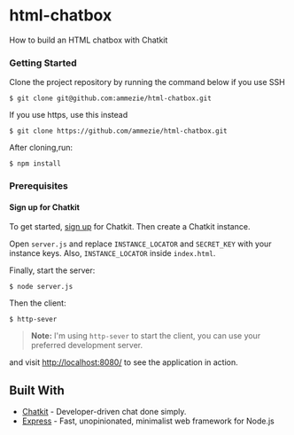 # html-chatbox

How to build an HTML chatbox with Chatkit

### Getting Started

Clone the project repository by running the command below if you use SSH

```
$ git clone git@github.com:ammezie/html-chatbox.git
```

If you use https, use this instead

```
$ git clone https://github.com/ammezie/html-chatbox.git
```

After cloning,run:

```
$ npm install
```

### Prerequisites

#### Sign up for Chatkit

To get started, [sign up](https://pusher.com/chatkit#sign-up) for Chatkit. Then create a Chatkit instance.

Open `server.js` and replace `INSTANCE_LOCATOR` and `SECRET_KEY` with your instance keys. Also, `INSTANCE_LOCATOR` inside `index.html`.


Finally, start the server:

```
$ node server.js
```

Then the client:

```
$ http-sever
```

> **Note:** I'm using `http-sever` to start the client, you can use your preferred development server. 


and visit [http://localhost:8080/](http://localhost:8080/) to see the application in action.

## Built With

* [Chatkit](https://pusher.com/chatkit) - Developer-driven chat done simply.
* [Express](https://expressjs.com) - Fast, unopinionated, minimalist web framework for Node.js
